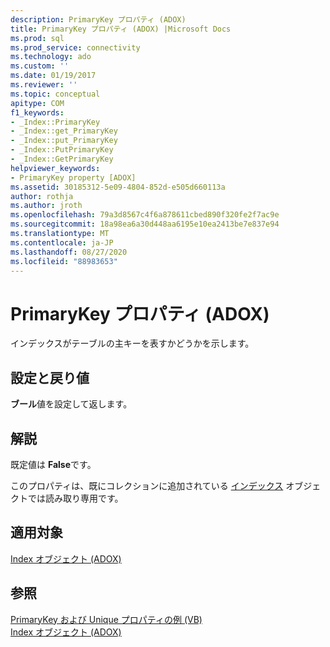 ```yaml
---
description: PrimaryKey プロパティ (ADOX)
title: PrimaryKey プロパティ (ADOX) |Microsoft Docs
ms.prod: sql
ms.prod_service: connectivity
ms.technology: ado
ms.custom: ''
ms.date: 01/19/2017
ms.reviewer: ''
ms.topic: conceptual
apitype: COM
f1_keywords:
- _Index::PrimaryKey
- _Index::get_PrimaryKey
- _Index::put_PrimaryKey
- _Index::PutPrimaryKey
- _Index::GetPrimaryKey
helpviewer_keywords:
- PrimaryKey property [ADOX]
ms.assetid: 30185312-5e09-4804-852d-e505d660113a
author: rothja
ms.author: jroth
ms.openlocfilehash: 79a3d8567c4f6a878611cbed890f320fe2f7ac9e
ms.sourcegitcommit: 18a98ea6a30d448aa6195e10ea2413be7e837e94
ms.translationtype: MT
ms.contentlocale: ja-JP
ms.lasthandoff: 08/27/2020
ms.locfileid: "88983653"
---
```

# <a name="primarykey-property-adox"></a>PrimaryKey プロパティ (ADOX)
インデックスがテーブルの主キーを表すかどうかを示します。  
  
## <a name="settings-and-return-values"></a>設定と戻り値  
 **ブール**値を設定して返します。  
  
## <a name="remarks"></a>解説  
 既定値は **False**です。  
  
 このプロパティは、既にコレクションに追加されている [インデックス](./index-object-adox.md) オブジェクトでは読み取り専用です。  
  
## <a name="applies-to"></a>適用対象  
 [Index オブジェクト (ADOX)](./index-object-adox.md)  
  
## <a name="see-also"></a>参照  
 [PrimaryKey および Unique プロパティの例 (VB)](./primarykey-and-unique-properties-example-vb.md)   
 [Index オブジェクト (ADOX)](./index-object-adox.md)